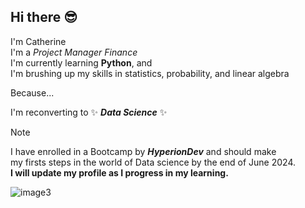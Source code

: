 ## Hi there 😎

I'm Catherine  
I'm a *Project Manager Finance*  
I'm currently learning __Python__, and   
I'm brushing up my skills in statistics, probability, and linear algebra  

Because...

I'm reconverting to ✨ _**Data Science**_ ✨ 


> [!NOTE]
> I have enrolled in a Bootcamp by ***HyperionDev*** and should make  
> my firsts steps in the world of Data science by the end of June 2024.  
> **I will update my profile as I progress in my learning.**


![image3](https://github.com/CatherineSchalbroeck/CatherineSchalbroeck/assets/77054227/3fbd4b91-afc4-46bf-8739-38125ab436fc)





<!--
**CatherineSchalbroeck/CatherineSchalbroeck** is a ✨ _special_ ✨ repository because its `README.md` (this file) appears on your GitHub profile.

Here are some ideas to get you started:

- 🔭 I’m currently working on ...
- 🌱 I’m currently learning ...
- 👯 I’m looking to collaborate on ...
- 🤔 I’m looking for help with ...
- 💬 Ask me about ...
- 📫 How to reach me: ...
- 😄 Pronouns: ...
- ⚡ Fun fact: ...
-->
